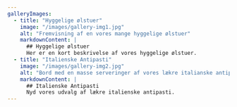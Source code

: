 ```yaml
---
galleryImages:
  - title: "Hyggelige ølstuer"
    image: "/images/gallery-img1.jpg"
    alt: "Fremvisning af en vores mange hyggelige ølstuer"
    markdownContent: |
      ## Hyggelige ølstuer
      Her er en kort beskrivelse af vores hyggelige ølstuer.
  - title: "Italienske Antipasti"
    image: "/images/gallery-img2.jpg"
    alt: "Bord med en masse serveringer af vores lækre italianske antipasti"
    markdownContent: |
      ## Italienske Antipasti
      Nyd vores udvalg af lækre italienske antipasti.
---
```

